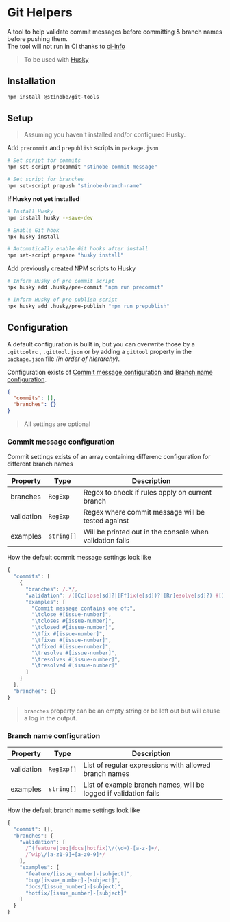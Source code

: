 # Git Helpers

A tool to help validate commit messages before committing & branch names before pushing them.  
The tool will not run in CI thanks to [ci-info](https://www.npmjs.com/package/ci-info)

> To be used with [Husky](https://typicode.github.io/husky/#/)

## Installation

```bash
npm install @stinobe/git-tools
```

## Setup

> Assuming you haven't installed and/or configured Husky.

Add `precommit` and `prepublish` scripts in `package.json`

```bash
# Set script for commits
npm set-script precommit "stinobe-commit-message"

# Set script for branches
npm set-script prepush "stinobe-branch-name"
```

**If Husky not yet installed**

```bash
# Install Husky
npm install husky --save-dev

# Enable Git hook
npx husky install

# Automatically enable Git hooks after install
npm set-script prepare "husky install"
```

Add previously created NPM scripts to Husky

```bash
# Inform Husky of pre commit script
npx husky add .husky/pre-commit "npm run precommit"

# Inform Husky of pre publish script
npx husky add .husky/pre-publish "npm run prepublish"
```

## Configuration

A default configuration is built in, but you can overwrite those by a `.gittoolrc` , `.gittool.json` or by adding a `gittool` property in the `package.json` file _(in order of hierarchy)_.

Configuration exists of [Commit message configuration](#commit-message-configuration) and [Branch name configuration](#branch-name-configuration).

```json
{
  "commits": [],
  "branches": {}
}
```

> All settings are optional

### Commit message configuration

Commit settings exists of an array containing differenc configuration for different branch names

| Property   | Type       | Description                                              |
| ---------- | ---------- | -------------------------------------------------------- |
| branches   | `RegExp`   | Regex to check if rules apply on current branch          |
| validation | `RegExp`   | Regex where commit message will be tested against        |
| examples   | `string[]` | Will be printed out in the console when validation fails |

How the default commit message settings look like

```javascript
{
  "commits": [
    {
      "branches": /.*/,
      "validation": /([Cc]lose[sd]?|[Ff]ix(e[sd])?|[Rr]esolve[sd]?) #[1-9]+\d*/,
      "examples": [
        "Commit message contains one of:",
        "\tclose #[issue-number]",
        "\tcloses #[issue-number]",
        "\tclosed #[issue-number]",
        "\tfix #[issue-number]",
        "\tfixes #[issue-number]",
        "\tfixed #[issue-number]",
        "\tresolve #[issue-number]",
        "\tresolves #[issue-number]",
        "\tresolved #[issue-number]"
      ]
    }
  ],
  "branches": {}
}
```

> `branches` property can be an empty string or be left out but will cause a log in the output.

### Branch name configuration

| Property   | Type       | Description                                                      |
| ---------- | ---------- | ---------------------------------------------------------------- |
| validation | `RegExp[]` | List of regular expressions with allowed branch names            |
| examples   | `string[]` | List of example branch names, will be logged if validation fails |

How the default branch name settings look like

```javascript
{
  "commit": [],
  "branches": {
    "validation": [
      /^(feature|bug|docs|hotfix)\/(\d+)-[a-z-]+/,
      /^wip\/[a-z1-9]+[a-z0-9]*/
    ],
    "examples": [
      "feature/[issue_number]-[subject]",
      "bug/[issue_number]-[subject]",
      "docs/[issue_number]-[subject]",
      "hotfix/[issue_number]-[subject]"
    ]
  }
}
```
